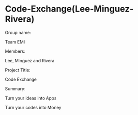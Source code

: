 # Code-Exchange(Lee-Minguez-Rivera)
Group name: 

Team EMI

Members: 

Lee, Minguez and Rivera 

Project Title: 

Code Exchange

Summary:

Turn your ideas into Apps

Turn your codes into Money
